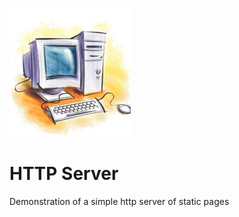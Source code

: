 <img src="https://raw.githubusercontent.com/muri11o/servidorhttp/master/computer.png"></img>
 
# HTTP Server

Demonstration of a simple http server of static pages
